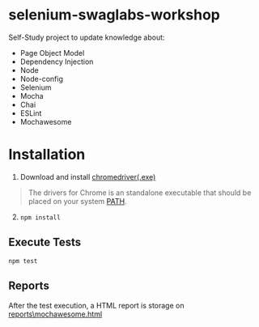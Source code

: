 # selenium-swaglabs-workshop

Self-Study project to update knowledge about:

 - Page Object Model
 - Dependency Injection
 - Node
 - Node-config
 - Selenium
 - Mocha
 - Chai
 - ESLint
 - Mochawesome

# Installation

 1. Download and install [chromedriver(.exe)](http://chromedriver.storage.googleapis.com/index.html)
	    

> The drivers for Chrome is an standalone executable that should be placed on your system [PATH](http://en.wikipedia.org/wiki/PATH_%28variable%29).

 2. `npm install`


## Execute Tests

`npm test`

## Reports

After the test execution, a HTML report is storage on [reports\mochawesome.html](/reports/mochawesome.html)
